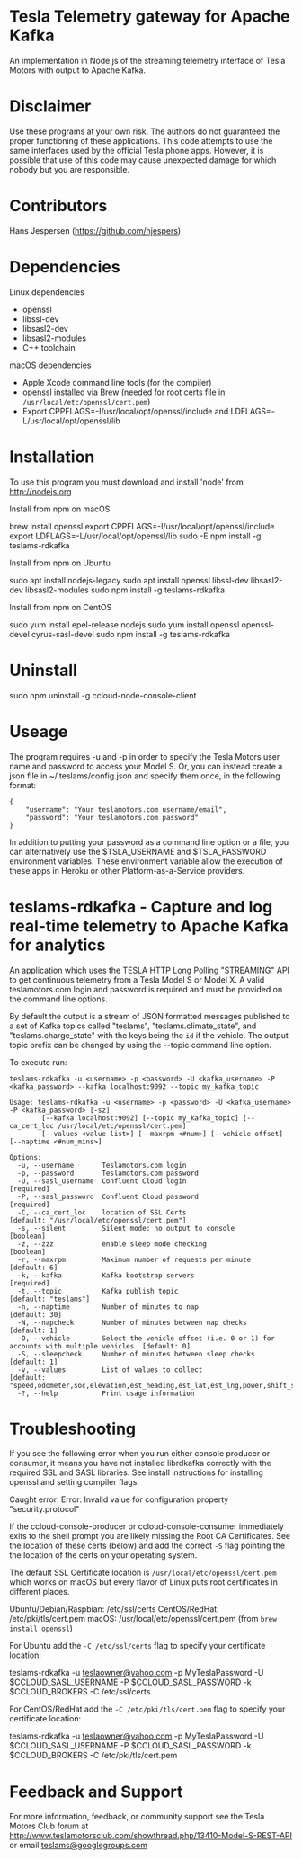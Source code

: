 # Tesla Telemetry gateway for Apache Kafka


An implementation in Node.js of the streaming telemetry interface of Tesla Motors with output to Apache Kafka.  

# Disclaimer

Use these programs at your own risk. The authors do not guaranteed the proper functioning of these applications. This code attempts to use the same interfaces used by the official Tesla phone apps. However, it is possible that use of this code may cause unexpected damage for which nobody but you are responsible. 

# Contributors
Hans Jespersen (https://github.com/hjespers)

# Dependencies

Linux dependencies

* openssl
* libssl-dev
* libsasl2-dev
* libsasl2-modules
* C++ toolchain

macOS dependencies

* Apple Xcode command line tools (for the compiler)
* openssl installed via Brew (needed for root certs file in `/usr/local/etc/openssl/cert.pem`)
* Export CPPFLAGS=-I/usr/local/opt/openssl/include and LDFLAGS=-L/usr/local/opt/openssl/lib



# Installation

To use this program you must download and install 'node' from http://nodejs.org

Install from npm on macOS

  brew install openssl
  export CPPFLAGS=-I/usr/local/opt/openssl/include
  export LDFLAGS=-L/usr/local/opt/openssl/lib
  sudo -E npm install -g teslams-rdkafka

Install from npm on Ubuntu

  sudo apt install nodejs-legacy
  sudo apt install openssl libssl-dev libsasl2-dev libsasl2-modules
  sudo npm install -g teslams-rdkafka

Install from npm on CentOS

  sudo yum install epel-release nodejs
  sudo yum install openssl openssl-devel cyrus-sasl-devel
  sudo npm install -g teslams-rdkafka

# Uninstall

  sudo npm uninstall -g ccloud-node-console-client

# Useage

The program requires -u and -p in order to specify the Tesla Motors user name and password to access your Model S.
Or, you can instead create a json file in ~/.teslams/config.json and specify them once, in the following format:

	{
		"username": "Your teslamotors.com username/email",
		"password": "Your teslamotors.com password"
	}
	
In addition to putting your password as a command line option or a file, you can alternatively use the $TSLA_USERNAME and $TSLA_PASSWORD environment variables. These environment variable allow the execution of these apps in Heroku or other Platform-as-a-Service providers.

# teslams-rdkafka - Capture and log real-time telemetry to Apache Kafka for analytics 

An application which uses the TESLA HTTP Long Polling "STREAMING" API to get continuous telemetry from a Tesla Model S or Model X. 
A valid teslamotors.com login and password is required and must be provided on the command line options. 

By default the output is a stream of JSON formatted messages published to a set of Kafka topics called "teslams", "teslams.climate_state", and "teslams.charge_state" with the keys being the `id` if the vehicle. The output topic prefix can be changed by using the --topic command line option.

To execute run:

```
teslams-rdkafka -u <username> -p <password> -U <kafka_username> -P <kafka_password> --kafka localhost:9092 --topic my_kafka_topic 

Usage: teslams-rdkafka -u <username> -p <password> -U <kafka_username> -P <kafka_password> [-sz]
        [--kafka localhost:9092] [--topic my_kafka_topic] [--ca_cert_loc /usr/local/etc/openssl/cert.pem]
        [--values <value list>] [--maxrpm <#num>] [--vehicle offset] [--naptime <#num_mins>]

Options:
  -u, --username       Teslamotors.com login
  -p, --password       Teslamotors.com password
  -U, --sasl_username  Confluent Cloud login                                                        [required]
  -P, --sasl_password  Confluent Cloud password                                                     [required]
  -C, --ca_cert_loc    location of SSL Certs                                                        [default: "/usr/local/etc/openssl/cert.pem"]
  -s, --silent         Silent mode: no output to console                                            [boolean]
  -z, --zzz            enable sleep mode checking                                                   [boolean]
  -r, --maxrpm         Maximum number of requests per minute                                        [default: 6]
  -k, --kafka          Kafka bootstrap servers                                                      [required]
  -t, --topic          Kafka publish topic                                                          [default: "teslams"]
  -n, --naptime        Number of minutes to nap                                                     [default: 30]
  -N, --napcheck       Number of minutes between nap checks                                         [default: 1]
  -O, --vehicle        Select the vehicle offset (i.e. 0 or 1) for accounts with multiple vehicles  [default: 0]
  -S, --sleepcheck     Number of minutes between sleep checks                                       [default: 1]
  -v, --values         List of values to collect                                                    [default: "speed,odometer,soc,elevation,est_heading,est_lat,est_lng,power,shift_state,range,est_range,heading"]
  -?, --help           Print usage information     

```                                 

# Troubleshooting

If you see the following error when you run either console producer or consumer, it means you have not installed librdkafka correctly with the required SSL and SASL libraries. See install instructions for installing openssl and setting compiler flags.

  Caught error: Error: Invalid value for configuration property "security.protocol"

If the ccloud-console-producer or ccloud-console-consumer immediately exits to the shell prompt you are likely missing the Root CA Certificates. See the location of these certs (below) and add the correct `-S` flag pointing the the location of the certs on your operating system.
  
The default SSL Certificate location is `/usr/local/etc/openssl/cert.pem`  which works on macOS but every flavor of Linux puts root certificates in different places.

  Ubuntu/Debian/Raspbian: /etc/ssl/certs
  CentOS/RedHat: /etc/pki/tls/cert.pem
  macOS: /usr/local/etc/openssl/cert.pem (from `brew install openssl`)

For Ubuntu add the `-C /etc/ssl/certs` flag to specify your certificate location:

  teslams-rdkafka -u teslaowner@yahoo.com -p MyTeslaPassword -U $CCLOUD_SASL_USERNAME -P $CCLOUD_SASL_PASSWORD -k $CCLOUD_BROKERS -C /etc/ssl/certs
  
For CentOS/RedHat add the `-C /etc/pki/tls/cert.pem` flag to specify your certificate location:

  teslams-rdkafka -u teslaowner@yahoo.com -p MyTeslaPassword -U $CCLOUD_SASL_USERNAME -P $CCLOUD_SASL_PASSWORD -k $CCLOUD_BROKERS -C /etc/pki/tls/cert.pem 

# Feedback and Support

For more information, feedback, or community support see the Tesla Motors Club forum at http://www.teslamotorsclub.com/showthread.php/13410-Model-S-REST-API or email teslams@googlegroups.com

